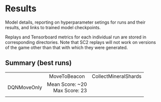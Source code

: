 # Results
Model details, reporting on hyperparameter setings for runs and their results, and links to trained model checkpoints.

Replays and Tensorboard metrics for each individual run are stored in corresponding directories. Note that SC2 replays will not work on versions of the game other than that with which they were generated.

## Summary (best runs)
<table align="center">
  <tr>
    <td align="center"></td>
    <td align="center">MoveToBeacon</td>
    <td align="center">CollectMineralShards</td>

  </tr>
  <tr>
    <td align="center">DQNMoveOnly</td>
    <td align="right">
      Mean Score: ~20<br>
      Max Score: 23
    </td>
    <td align="center"></td>
  </tr>
  <tr>
    <td align="center"></td>
    <td align="center"></td>
    <td align="center"></td>
  </tr>
</table>